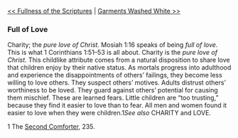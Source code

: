 [<< Fullness of the Scriptures](Fullness%20of%20the%20Scriptures)  |  [Garments Washed White >>](Garments%20Washed%20White)

### Full of Love
Charity; the *pure love of Christ*. Mosiah 1:16 speaks of being *full of love*. This is what 1 Corinthians 1:51–53 is all about. Charity is the *pure love of Christ*. This childlike attribute comes from a natural disposition to share love that children enjoy by their native status. As mortals progress into adulthood and experience the disappointments of others’ failings, they become less willing to love others. They suspect others’ motives. Adults distrust others’ worthiness to be loved. They guard against others’ potential for causing them mischief. These are learned fears. Little children are “too trusting,” because they find it easier to love than to fear. All men and women found it easier to love when they were children.1*See also* CHARITY and LOVE.



1 The [Second Comforter](#), 235.